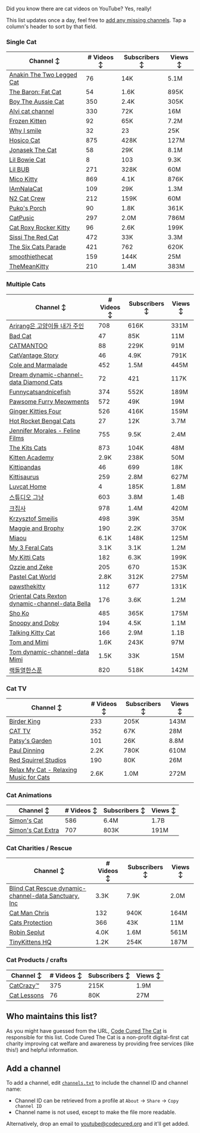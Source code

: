 Did you know there are cat videos on YouTube? Yes, really!

This list updates once a day, feel free to [add any missing channels](#add-a-channel). Tap a column's header to sort by that field.


### Single Cat

| Channel ↕ | # Videos ↕ | Subscribers ↕ | Views ↕ |
| --- | --- | --- | --- |
| [Anakin The Two Legged Cat](https://youtube.com/@anakintwolegs) | 76 | 14K | 5.1M |
| [The Baron: Fat Cat](https://youtube.com/@thebaronfatcat6603) | 54 | 1.6K | 895K |
| [Boy The Aussie Cat](https://youtube.com/@boytheaussiecat) | 350 | 2.4K | 305K |
| [Alvi cat channel](https://youtube.com/@alvicatchannel) | 330 | 72K | 16M |
| [Frozen Kitten](https://youtube.com/@frozenkitten) | 92 | 65K | 7.2M |
| [Why I smile](https://youtube.com/@whyismile) | 32 | 23 | 25K |
| [Hosico Cat](https://youtube.com/@hosico_cat) | 875 | 428K | 127M |
| [Jonasek The Cat](https://youtube.com/@jonasekthecat) | 58 | 29K | 8.1M |
| [Lil Bowie Cat](https://youtube.com/@lilbowiecat9121) | 8 | 103 | 9.3K |
| [Lil BUB](https://youtube.com/@lilbub) | 271 | 328K | 60M |
| [Mico Kitty](https://youtube.com/@micokitty) | 869 | 4.1K | 876K |
| [IAmNalaCat](https://youtube.com/@iamnalacat) | 109 | 29K | 1.3M |
| [N2 Cat Crew](https://youtube.com/@n2catcrew) | 212 | 159K | 60M |
| [Puko's Porch](https://youtube.com/@pukosporch) | 90 | 1.8K | 361K |
| [CatPusic](https://youtube.com/@catpusic) | 297 | 2.0M | 786M |
| [Cat Roxy Rocker Kitty](https://youtube.com/@rockerroxy) | 96 | 2.6K | 199K |
| [Sissi The Red Cat](https://youtube.com/@veterinarylife) | 472 | 33K | 3.3M |
| [The Six Cats Parade](https://youtube.com/@thesixcatsparade) | 421 | 762 | 620K |
| [smoothiethecat](https://youtube.com/@smoothiethecat) | 159 | 144K | 25M |
| [TheMeanKitty](https://youtube.com/@themeankitty) | 210 | 1.4M | 383M |

### Multiple Cats

| Channel ↕ | # Videos ↕ | Subscribers ↕ | Views ↕ |
| --- | --- | --- | --- |
| [Arirang은 고양이들 내가 주인](https://youtube.com/@아리랑은고양이들) | 708 | 616K | 331M |
| [Bad Cat](https://youtube.com/@badcattube) | 47 | 85K | 11M |
| [CATMANTOO](https://youtube.com/@catmantoo) | 88 | 229K | 91M |
| [CatVantage Story](https://youtube.com/@catvantagestory) | 46 | 4.9K | 791K |
| [Cole and Marmalade](https://youtube.com/@coleandmarmalade) | 452 | 1.5M | 445M |
| [Dream dynamic-channel-data Diamond Cats](https://youtube.com/@dreamdiamondcats) | 72 | 421 | 117K |
| [Funnycatsandnicefish](https://youtube.com/@funnycatsandnicefish) | 374 | 552K | 189M |
| [Pawsome Furry Meowments](https://youtube.com/@pawsomefurrymeowments) | 572 | 49K | 19M |
| [Ginger Kitties Four](https://youtube.com/@gingerkittiesfour) | 526 | 416K | 159M |
| [Hot Rocket Bengal Cats](https://youtube.com/@hotrocketbengalcats) | 27 | 12K | 3.7M |
| [Jennifer Morales - Feline Films](https://youtube.com/@jennifermoralesfelinefilms) | 755 | 9.5K | 2.4M |
| [The Kits Cats](https://youtube.com/@drnworbskitscats) | 873 | 104K | 48M |
| [Kitten Academy](https://youtube.com/@kittenacademy) | 2.9K | 238K | 50M |
| [Kittipandas](https://youtube.com/@kittipandas) | 46 | 699 | 18K |
| [Kittisaurus](https://youtube.com/@kittisaurus) | 259 | 2.8M | 627M |
| [Luvcat Home](https://youtube.com/@claireluvcat) | 4 | 185K | 1.8M |
| [스튜디오 그냥](https://youtube.com/@studiognyang) | 603 | 3.8M | 1.4B |
| [크집사](https://youtube.com/@claire_luvcat) | 978 | 1.4M | 420M |
| [Krzysztof Smejlis](https://youtube.com/@bobonikita) | 498 | 39K | 35M |
| [Maggie and Brophy](https://youtube.com/@maggieandbrophy1327) | 190 | 2.2K | 370K |
| [Miaou](https://youtube.com/@miaou-cat) | 6.1K | 148K | 125M |
| [My 3 Feral Cats](https://youtube.com/@my3feralcats) | 3.1K | 3.1K | 1.2M |
| [My Kitti Cats](https://youtube.com/@mykitticats) | 182 | 6.3K | 199K |
| [Ozzie and Zeke](https://youtube.com/@ozzieandzeke) | 205 | 670 | 153K |
| [Pastel Cat World](https://youtube.com/@pastelcatworld) | 2.8K | 312K | 275M |
| [pawsthekitty](https://youtube.com/@pawsthekitty) | 112 | 677 | 131K |
| [Oriental Cats Rexton dynamic-channel-data Bella](https://youtube.com/@rextonorientalcat) | 176 | 3.6K | 1.2M |
| [Sho Ko](https://youtube.com/@shortyandkodi) | 485 | 365K | 175M |
| [Snoopy and Doby](https://youtube.com/@snoopyanddoby) | 194 | 4.5K | 1.1M |
| [Talking Kitty Cat](https://youtube.com/@stevecash83) | 166 | 2.9M | 1.1B |
| [Tom and Mimi](https://youtube.com/@tomandmimi) | 1.6K | 243K | 97M |
| [Tom dynamic-channel-data Mimi](https://youtube.com/@tom_and_mimi) | 1.5K | 33K | 15M |
| [랙돌열한스푼](https://youtube.com/@unboxingragdolls) | 820 | 518K | 142M |

### Cat TV

| Channel ↕ | # Videos ↕ | Subscribers ↕ | Views ↕ |
| --- | --- | --- | --- |
| [Birder King](https://youtube.com/@birderking) | 233 | 205K | 143M |
| [CAT TV](https://youtube.com/@cattvgames) | 352 | 67K | 28M |
| [Patsy's Garden](https://youtube.com/@patsysgarden) | 101 | 26K | 8.8M |
| [Paul Dinning](https://youtube.com/@pauldinningvideosforcats) | 2.2K | 780K | 610M |
| [Red Squirrel Studios](https://youtube.com/@redsquirrelstudios) | 190 | 80K | 26M |
| [Relax My Cat - Relaxing Music for Cats](https://youtube.com/@relaxmycat) | 2.6K | 1.0M | 272M |

### Cat Animations

| Channel ↕ | # Videos ↕ | Subscribers ↕ | Views ↕ |
| --- | --- | --- | --- |
| [Simon's Cat](https://youtube.com/@simonscat) | 586 | 6.4M | 1.7B |
| [Simon's Cat Extra](https://youtube.com/@simonscatextra) | 707 | 803K | 191M |

### Cat Charities / Rescue

| Channel ↕ | # Videos ↕ | Subscribers ↕ | Views ↕ |
| --- | --- | --- | --- |
| [Blind Cat Rescue dynamic-channel-data Sanctuary, Inc](https://youtube.com/@blindcatrescuesanctuary) | 3.3K | 7.9K | 2.0M |
| [Cat Man Chris](https://youtube.com/@catmanchrispoole) | 132 | 940K | 164M |
| [Cats Protection](https://youtube.com/@catsprotection) | 366 | 43K | 11M |
| [Robin Seplut](https://youtube.com/@robinseplut) | 4.0K | 1.6M | 561M |
| [TinyKittens HQ](https://youtube.com/@tinykittens) | 1.2K | 254K | 187M |

### Cat Products / crafts

| Channel ↕ | # Videos ↕ | Subscribers ↕ | Views ↕ |
| --- | --- | --- | --- |
| [CatCrazy™](https://youtube.com/@catcrazychannel) | 375 | 215K | 1.9M |
| [Cat Lessons](https://youtube.com/@catlessons) | 76 | 80K | 27M |


## Who maintains this list?

As you might have guessed from the URL, [Code Cured The Cat](https://codecured.org) is responsible for this list. Code Cured The Cat is a non-profit digital-first cat charity improving cat welfare and awareness by providing free services (like this!) and helpful information.

## Add a channel

To add a channel, edit [`channels.txt`](https://github.com/CodeCured/YouTubeIsForCats/blob/main/automation/channels.txt) to include the channel ID and channel name:
* Channel ID can be retrieved from a profile at `About` -> `Share` -> `Copy channel ID`
* Channel name is not used, except to make the file more readable.

Alternatively, drop an email to [youtube@codecured.org](mailto:youtube@codecured.org) and it'll get added.
